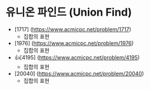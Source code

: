 유니온 파인드 (Union Find)
==========================================================================================
* [1717] (https://www.acmicpc.net/problem/1717)
  * 집합의 표현
* [1976] (https://www.acmicpc.net/problem/1976)
  * 집합의 표현
* 👍[4195] (https://www.acmicpc.net/problem/4195)
  * 집합의 표현
* [20040] (https://www.acmicpc.net/problem/20040)
  * 집합의 표현